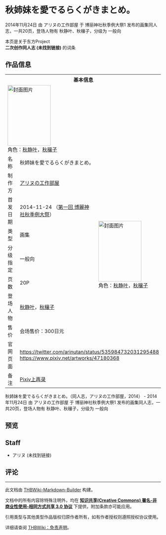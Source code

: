 # 秋姉妹を愛でるらくがきまとめ。

<!-- source html: G:\repos\THBWiki-Markdown-Builder\THBWikiMarkdown\Temp\main\8\81\ns0%3A%E7%A7%8B%E5%A7%89%E5%A6%B9%E3%82%92%E6%84%9B%E3%81%A7%E3%82%8B%E3%82%89%E3%81%8F%E3%81%8C%E3%81%8D%E3%81%BE%E3%81%A8%E3%82%81%E3%80%82.html -->

2014年11月24日 由 アリヌの工作部屋 于 博丽神社秋季例大祭1 发布的画集同人志，一共20页，登场人物有 秋静叶、秋穰子，分级为 一般向

本页是关于东方Project  
 **二次创作同人志 (未找到链接)** 的词条

## 作品信息

<table><tbody><tr><th colspan="3">基本信息</th></tr><tr><td class="cover-artwork-mobile" colspan="2"><a href="./文件-秋姉妹を愛でるらくがきまとめ。封面.jpg.md" class="image" title="封面图片"><img alt="封面图片" src="https://upload.thwiki.cc/thumb/e/e3/%E7%A7%8B%E5%A7%89%E5%A6%B9%E3%82%92%E6%84%9B%E3%81%A7%E3%82%8B%E3%82%89%E3%81%8F%E3%81%8C%E3%81%8D%E3%81%BE%E3%81%A8%E3%82%81%E3%80%82%E5%B0%81%E9%9D%A2.jpg/139px-%E7%A7%8B%E5%A7%89%E5%A6%B9%E3%82%92%E6%84%9B%E3%81%A7%E3%82%8B%E3%82%89%E3%81%8F%E3%81%8C%E3%81%8D%E3%81%BE%E3%81%A8%E3%82%81%E3%80%82%E5%B0%81%E9%9D%A2.jpg" decoding="async" loading="lazy" width="139" height="196" srcset="https://upload.thwiki.cc/thumb/e/e3/%E7%A7%8B%E5%A7%89%E5%A6%B9%E3%82%92%E6%84%9B%E3%81%A7%E3%82%8B%E3%82%89%E3%81%8F%E3%81%8C%E3%81%8D%E3%81%BE%E3%81%A8%E3%82%81%E3%80%82%E5%B0%81%E9%9D%A2.jpg/209px-%E7%A7%8B%E5%A7%89%E5%A6%B9%E3%82%92%E6%84%9B%E3%81%A7%E3%82%8B%E3%82%89%E3%81%8F%E3%81%8C%E3%81%8D%E3%81%BE%E3%81%A8%E3%82%81%E3%80%82%E5%B0%81%E9%9D%A2.jpg 1.5x, https://upload.thwiki.cc/thumb/e/e3/%E7%A7%8B%E5%A7%89%E5%A6%B9%E3%82%92%E6%84%9B%E3%81%A7%E3%82%8B%E3%82%89%E3%81%8F%E3%81%8C%E3%81%8D%E3%81%BE%E3%81%A8%E3%82%81%E3%80%82%E5%B0%81%E9%9D%A2.jpg/279px-%E7%A7%8B%E5%A7%89%E5%A6%B9%E3%82%92%E6%84%9B%E3%81%A7%E3%82%8B%E3%82%89%E3%81%8F%E3%81%8C%E3%81%8D%E3%81%BE%E3%81%A8%E3%82%81%E3%80%82%E5%B0%81%E9%9D%A2.jpg 2x" data-file-width="657" data-file-height="923"></a><div class="cover-char">角色：<a href="./秋静叶.md" title="秋静叶">秋静叶</a>，<a href="./秋穰子.md" title="秋穰子">秋穰子</a></div></td>
</tr><tr><td class="label">名称</td><td colspan="2"> 秋姉妹を愛でるらくがきまとめ。 </td></tr><tr><td class="label">制作方</td><td><a href="./アリヌの工作部屋.md" title="アリヌの工作部屋">アリヌの工作部屋</a></td><td class="cover-artwork" rowspan="7" style="min-width:196px;"><a href="./文件-秋姉妹を愛でるらくがきまとめ。封面.jpg.md" class="image" title="封面图片"><img alt="封面图片" src="https://upload.thwiki.cc/thumb/e/e3/%E7%A7%8B%E5%A7%89%E5%A6%B9%E3%82%92%E6%84%9B%E3%81%A7%E3%82%8B%E3%82%89%E3%81%8F%E3%81%8C%E3%81%8D%E3%81%BE%E3%81%A8%E3%82%81%E3%80%82%E5%B0%81%E9%9D%A2.jpg/139px-%E7%A7%8B%E5%A7%89%E5%A6%B9%E3%82%92%E6%84%9B%E3%81%A7%E3%82%8B%E3%82%89%E3%81%8F%E3%81%8C%E3%81%8D%E3%81%BE%E3%81%A8%E3%82%81%E3%80%82%E5%B0%81%E9%9D%A2.jpg" decoding="async" loading="lazy" width="139" height="196" srcset="https://upload.thwiki.cc/thumb/e/e3/%E7%A7%8B%E5%A7%89%E5%A6%B9%E3%82%92%E6%84%9B%E3%81%A7%E3%82%8B%E3%82%89%E3%81%8F%E3%81%8C%E3%81%8D%E3%81%BE%E3%81%A8%E3%82%81%E3%80%82%E5%B0%81%E9%9D%A2.jpg/209px-%E7%A7%8B%E5%A7%89%E5%A6%B9%E3%82%92%E6%84%9B%E3%81%A7%E3%82%8B%E3%82%89%E3%81%8F%E3%81%8C%E3%81%8D%E3%81%BE%E3%81%A8%E3%82%81%E3%80%82%E5%B0%81%E9%9D%A2.jpg 1.5x, https://upload.thwiki.cc/thumb/e/e3/%E7%A7%8B%E5%A7%89%E5%A6%B9%E3%82%92%E6%84%9B%E3%81%A7%E3%82%8B%E3%82%89%E3%81%8F%E3%81%8C%E3%81%8D%E3%81%BE%E3%81%A8%E3%82%81%E3%80%82%E5%B0%81%E9%9D%A2.jpg/279px-%E7%A7%8B%E5%A7%89%E5%A6%B9%E3%82%92%E6%84%9B%E3%81%A7%E3%82%8B%E3%82%89%E3%81%8F%E3%81%8C%E3%81%8D%E3%81%BE%E3%81%A8%E3%82%81%E3%80%82%E5%B0%81%E9%9D%A2.jpg 2x" data-file-width="657" data-file-height="923"></a><div class="cover-char">角色：<a href="./秋静叶.md" title="秋静叶">秋静叶</a>，<a href="./秋穰子.md" title="秋穰子">秋穰子</a></div></td>
</tr><tr><td class="label">首发日期</td><td>2014-11-24&#160;（<a href="/展会作品列表?e=%E5%8D%9A%E4%B8%BD%E7%A5%9E%E7%A4%BE%E7%A7%8B%E5%AD%A3%E4%BE%8B%E5%A4%A7%E7%A5%AD%231">第一回 博麗神社秋季例大祭</a>）</td></tr><tr><td class="label">类型</td><td>画集</td></tr><tr><td class="label">分级指定</td><td>一般向</td></tr><tr><td class="label">页数</td><td>20P</td></tr><tr><td class="label">登场人物</td><td><a href="./秋静叶.md" title="秋静叶">秋静叶</a>，<a href="./秋穰子.md" title="秋穰子">秋穰子</a></td></tr><tr><td class="label">售价</td><td>会场售价：300日元</td></tr>
<tr><td class="label">官网页面</td><td colspan="2"><a rel="nofollow" class="external free" href="https://twitter.com/arinutan/status/535984732031295488">https://twitter.com/arinutan/status/535984732031295488</a><br><a rel="nofollow" class="external free" href="https://www.pixiv.net/artworks/47180368">https://www.pixiv.net/artworks/47180368</a></td></tr><tr><td class="label">备注</td><td colspan="2"><a href="https://www.pixiv.net/artworks/54837586" class="extiw" title="p:54837586">Pixiv上再录</a></td></tr></tbody></table>

秋姉妹を愛でるらくがきまとめ。（同人志，アリヌの工作部屋，2014） - 2014年11月24日 由 アリヌの工作部屋 于 博丽神社秋季例大祭1 发布的画集同人志，一共20页，登场人物有 秋静叶、秋穰子，分级为 一般向

## 预览

## Staff
- アリヌ (未找到链接)


## 评论




---

此文档由 [THBWiki-Markdown-Builder](https://github.com/Delsin-Yu/THBWiki-Markdown-Builder) 构建。

文档中的所有内容除特殊注明外，均在 [**知识共享(Creative Commons) 署名-非商业性使用-相同方式共享 3.0 协议**](https://creativecommons.org/licenses/by-sa/3.0/deed.zh-hans) 下提供，附加条款亦可能应用。

引用类型与其他类型作品版权归原作者所有，如有作者授权则遵照授权协议使用。

详细请查阅 [THBWiki：免责声明](https://thbwiki.cc/THBWiki:%E5%85%8D%E8%B4%A3%E5%A3%B0%E6%98%8E)。


